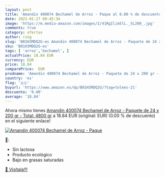 ```yaml
---
layout: post
title: 'Amandin 400074 Bechamel de Arroz - Paque al 0.00 % de descuento'
date: 2021-01-27 09:45:34
image: 'https://m.media-amazon.com/images/I/41RgIlim5lL._SL200_.jpg'
comments: true
category: ofertas
author: ring
slug: 'B01H3MDQ2G-es Amandin 400074 Bechamel de Arroz - Paquete de 24 x 200 gr...'
sku: 'B01H3MDQ2G-es'
tags: [ 'arroz','bechamel', ]
actualPrice: 18.84 EUR
currency: EUR
price: 18.84
comparePrice:  EUR
prodname: 'Amandin 400074 Bechamel de Arroz - Paquete de 24 x 200 gr - Total: 4800 gr'
country: 'es'
flag: '🇪🇸'
buyurl: 'https://www.amazon.es/dp/B01H3MDQ2G/?tag=tolees-21'
descuento: '0.00'
average: '18.84'
---
```


Ahora mismo tienes [Amandin 400074 Bechamel de Arroz - Paquete de 24 x 200 gr - Total: 4800 gr](https://www.amazon.es/dp/B01H3MDQ2G/?tag=tolees-21) a 18.84 EUR (original:  EUR) (0.00 %  de descuento) en el siguiente enlace!

[![Amandin 400074 Bechamel de Arroz - Paque](https://m.media-amazon.com/images/I/41RgIlim5lL._SL200_.jpg)](https://www.amazon.es/dp/B01H3MDQ2G/?tag=tolees-21)

🔎:

- Sin lactosa
- Producto ecológico
- Bajo en grasas saturadas

[🛒 Visítala!!!](https://www.amazon.es/dp/B01H3MDQ2G/?tag=tolees-21)
